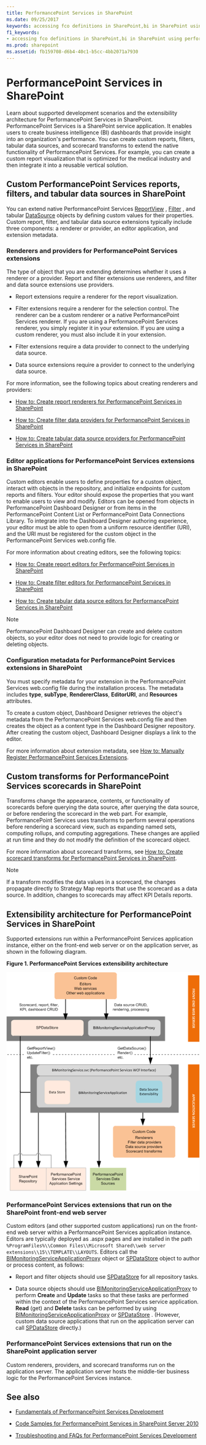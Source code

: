 ```yaml
---
title: PerformancePoint Services in SharePoint
ms.date: 09/25/2017
keywords: accessing fco definitions in SharePoint,bi in SharePoint using performancepoint services,business intelligence in SharePoint,business intelligence using performancepoint services in SharePoint,create scorecard transforms using performancepoint in SharePoint,custom filter control in SharePoint,custom performancepoint extensions,customize performancepoint in sharepoint,data source creation in SharePoint,dlls used for performancepoint development,extending performancepoint services for sharepoint,fcos in sharepoint performancepoint,filter creation in SharePoint,filters as fcos in pps performancepoint,getting started with performancepoint services,integration of performancepoint services in sharepoint,performancepoint assemblies used in development,performancepoint custom data sources,performancepoint custom filters,performancepoint custom reports,performancepoint custom scorecard transforms,performancepoint development scenarios,performancepoint services development,performancepoint services development scenarios,performancepoint services programming,performancepoint services sdk,pps custom dashboards in SharePoint,pps development,pps programming,pps sdk,report creation in SharePoint,report renderer in SharePoint,SharePoint service application PerformancePoint
f1_keywords:
- accessing fco definitions in SharePoint,bi in SharePoint using performancepoint services,business intelligence in SharePoint,business intelligence using performancepoint services in SharePoint,create scorecard transforms using performancepoint in SharePoint,custom filter control in SharePoint,custom performancepoint extensions,customize performancepoint in sharepoint,data source creation in SharePoint,dlls used for performancepoint development,extending performancepoint services for sharepoint,fcos in sharepoint performancepoint,filter creation in SharePoint,filters as fcos in pps performancepoint,getting started with performancepoint services,integration of performancepoint services in sharepoint,performancepoint assemblies used in development,performancepoint custom data sources,performancepoint custom filters,performancepoint custom reports,performancepoint custom scorecard transforms,performancepoint development scenarios,performancepoint services development,performancepoint services development scenarios,performancepoint services programming,performancepoint services sdk,pps custom dashboards in SharePoint,pps development,pps programming,pps sdk,report creation in SharePoint,report renderer in SharePoint,SharePoint service application PerformancePoint
ms.prod: sharepoint
ms.assetid: fb159708-d6b4-40c1-b5cc-4bb2071a7930
---
```



# PerformancePoint Services in SharePoint
Learn about supported development scenarios and the extensibility architecture for PerformancePoint Services in SharePoint.
PerformancePoint Services is a SharePoint service application. It enables users to create business intelligence (BI) dashboards that provide insight into an organization's performance. You can create custom reports, filters, tabular data sources, and scorecard transforms to extend the native functionality of PerformancePoint Services. For example, you can create a custom report visualization that is optimized for the medical industry and then integrate it into a reusable vertical solution.
  
    
    


## Custom PerformancePoint Services reports, filters, and tabular data sources in SharePoint
<a name="bkmk_CreateCustomObjects"> </a>

You can extend native PerformancePoint Services  [ReportView](https://msdn.microsoft.com/library/Microsoft.PerformancePoint.Scorecards.ReportView.aspx) , [Filter](https://msdn.microsoft.com/library/Microsoft.PerformancePoint.Scorecards.Filter.aspx) , and tabular [DataSource](https://msdn.microsoft.com/library/Microsoft.PerformancePoint.Scorecards.DataSource.aspx) objects by defining custom values for their properties. Custom report, filter, and tabular data source extensions typically include three components: a renderer or provider, an editor application, and extension metadata.
  
    
    

### Renderers and providers for PerformancePoint Services extensions

The type of object that you are extending determines whether it uses a renderer or a provider. Report and filter extensions use renderers, and filter and data source extensions use providers.
  
    
    

- Report extensions require a renderer for the report visualization. 
    
  
- Filter extensions require a renderer for the selection control. The renderer can be a custom renderer or a native PerformancePoint Services renderer. If you are using a PerformancePoint Services renderer, you simply register it in your extension. If you are using a custom renderer, you must also include it in your extension.
    
  
- Filter extensions require a data provider to connect to the underlying data source.
    
  
- Data source extensions require a provider to connect to the underlying data source.
    
  
For more information, see the following topics about creating renderers and providers:
  
    
    

-  [How to: Create report renderers for PerformancePoint Services in SharePoint](how-to-create-report-renderers-for-performancepoint-services-in-sharepoint.md)
    
  
-  [How to: Create filter data providers for PerformancePoint Services in SharePoint](how-to-create-filter-data-providers-for-performancepoint-services-in-sharepoint.md)
    
  
-  [How to: Create tabular data source providers for PerformancePoint Services in SharePoint](how-to-create-tabular-data-source-providers-for-performancepoint-services-in-sha.md)
    
  

### Editor applications for PerformancePoint Services extensions in SharePoint

Custom editors enable users to define properties for a custom object, interact with objects in the repository, and initialize endpoints for custom reports and filters. Your editor should expose the properties that you want to enable users to view and modify. Editors can be opened from objects in PerformancePoint Dashboard Designer or from items in the PerformancePoint Content List or PerformancePoint Data Connections Library. To integrate into the Dashboard Designer authoring experience, your editor must be able to open from a uniform resource identifier (URI), and the URI must be registered for the custom object in the PerformancePoint Services web.config file.
  
    
    
For more information about creating editors, see the following topics:
  
    
    

-  [How to: Create report editors for PerformancePoint Services in SharePoint](how-to-create-report-editors-for-performancepoint-services-in-sharepoint.md)
    
  
-  [How to: Create filter editors for PerformancePoint Services in SharePoint](how-to-create-filter-editors-for-performancepoint-services-in-sharepoint.md)
    
  
-  [How to: Create tabular data source editors for PerformancePoint Services in SharePoint](how-to-create-tabular-data-source-editors-for-performancepoint-services-in-share.md)
    
  
> [!NOTE]
> PerformancePoint Dashboard Designer can create and delete custom objects, so your editor does not need to provide logic for creating or deleting objects. 
  
    
    


### Configuration metadata for PerformancePoint Services extensions in SharePoint

You must specify metadata for your extension in the PerformancePoint Services web.config file during the installation process. The metadata includes **type**, **subType**, **RendererClass**, **EditorURI**, and **Resources** attributes.
  
    
    
To create a custom object, Dashboard Designer retrieves the object's metadata from the PerformancePoint Services web.config file and then creates the object as a content type in the Dashboard Designer repository. After creating the custom object, Dashboard Designer displays a link to the editor.
  
    
    
For more information about extension metadata, see  [How to: Manually Register PerformancePoint Services Extensions](http://msdn.microsoft.com/library/3aa6d340-4b05-46b3-9648-2b6e18e04e09%28Office.15%29.aspx).
  
    
    

## Custom transforms for PerformancePoint Services scorecards in SharePoint
<a name="bkmk_CreateCustomObjects"> </a>

Transforms change the appearance, contents, or functionality of scorecards before querying the data source, after querying the data source, or before rendering the scorecard in the web part. For example, PerformancePoint Services uses transforms to perform several operations before rendering a scorecard view, such as expanding named sets, computing rollups, and computing aggregations. These changes are applied at run time and they do not modify the definition of the scorecard object.
  
    
    
For more information about scorecard transforms, see  [How to: Create scorecard transforms for PerformancePoint Services in SharePoint](how-to-create-scorecard-transforms-for-performancepoint-services-in-sharepoint-2.md).
  
> [!NOTE]
> If a transform modifies the data values in a scorecard, the changes propagate directly to Strategy Map reports that use the scorecard as a data source. In addition, changes to scorecards may affect KPI Details reports. 
  
    
    


## Extensibility architecture for PerformancePoint Services in SharePoint
<a name="bkmk_PerfPointArch"> </a>

Supported extensions run within a PerformancePoint Services application instance, either on the front-end web server or on the application server, as shown in the following diagram.
  
    
    

**Figure 1. PerformancePoint Services extensibility architecture**

  
    
    

  
    
    
![PerformancePoint Services extensibility points](../images/SPS14_PerfPoint_ArchOverview.gif)
  
    
    

### PerformancePoint Services extensions that run on the SharePoint front-end web server

Custom editors (and other supported custom applications) run on the front-end web server within a PerformancePoint Services application instance. Editors are typically deployed as .aspx pages and are installed in the path  `%ProgramFiles%\\Common Files\\Microsoft Shared\\web server extensions\\15\\TEMPLATE\\LAYOUTS`. Editors call the  [BIMonitoringServiceApplicationProxy](https://msdn.microsoft.com/library/Microsoft.PerformancePoint.Scorecards.BIMonitoringServiceApplicationProxy.aspx) object or [SPDataStore](https://msdn.microsoft.com/library/Microsoft.PerformancePoint.Scorecards.Store.SPDataStore.aspx) object to author or process content, as follows:
  
    
    

- Report and filter objects should use  [SPDataStore](https://msdn.microsoft.com/library/Microsoft.PerformancePoint.Scorecards.Store.SPDataStore.aspx) for all repository tasks.
    
  
- Data source objects should use  [BIMonitoringServiceApplicationProxy](https://msdn.microsoft.com/library/Microsoft.PerformancePoint.Scorecards.BIMonitoringServiceApplicationProxy.aspx) to perform **Create** and **Update** tasks so that these tasks are performed within the context of the PerformancePoint Services service application. **Read** (get) and **Delete** tasks can be performed by using [BIMonitoringServiceApplicationProxy](https://msdn.microsoft.com/library/Microsoft.PerformancePoint.Scorecards.BIMonitoringServiceApplicationProxy.aspx) or [SPDataStore](https://msdn.microsoft.com/library/Microsoft.PerformancePoint.Scorecards.Store.SPDataStore.aspx) . (However, custom data source applications that run on the application server can call [SPDataStore](https://msdn.microsoft.com/library/Microsoft.PerformancePoint.Scorecards.Store.SPDataStore.aspx) directly.)
    
  

### PerformancePoint Services extensions that run on the SharePoint application server

Custom renderers, providers, and scorecard transforms run on the application server. The application server hosts the middle-tier business logic for the PerformancePoint Services instance.
  
    
    

## See also
<a name="bkmk_AdditionalResources"> </a>


-  [Fundamentals of PerformancePoint Services Development](http://msdn.microsoft.com/library/5d2c183b-95f8-4930-b6d0-f3ffe1ee166e%28Office.15%29.aspx)
    
  
-  [Code Samples for PerformancePoint Services in SharePoint Server 2010](http://msdn.microsoft.com/library/97f0cbd4-03ef-44f8-9869-699df9d9c97f%28Office.15%29.aspx)
    
  
-  [Troubleshooting and FAQs for PerformancePoint Services Development](http://msdn.microsoft.com/library/a90156e2-0522-46a1-9fc9-b6c8d2fffad7%28Office.15%29.aspx)
    
  

